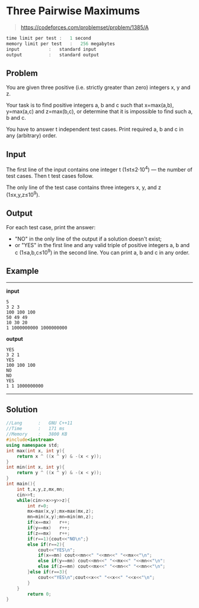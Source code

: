 # Three Pairwise Maximums
> https://codeforces.com/problemset/problem/1385/A

```c++
time limit per test	:	1 second
memory limit per test	:	256 megabytes
input			:	standard input
output			:	standard output
```

## Problem
You are given three positive (i.e. strictly greater than zero) integers x, y and z.

Your task is to find positive integers a, b and c such that x=max(a,b), y=max(a,c) and z=max(b,c), or determine that it is impossible to find such a, b and c.

You have to answer t independent test cases. Print required a, b and c in any (arbitrary) order.

## Input
The first line of the input contains one integer t (1≤t≤2⋅10<sup>4</sup>) — the number of test cases. Then t test cases follow.

The only line of the test case contains three integers x, y, and z (1≤x,y,z≤10<sup>9</sup>).
## Output
For each test case, print the answer:

* "NO" in the only line of the output if a solution doesn't exist;
* or "YES" in the first line and any valid triple of positive integers a, b and c (1≤a,b,c≤10<sup>9</sup>) in the second line. You can print a, b and c in any order.
## Example
---
**input**
```
5
3 2 3
100 100 100
50 49 49
10 30 20
1 1000000000 1000000000
```
**output**
```
YES
3 2 1
YES
100 100 100
NO
NO
YES
1 1 1000000000
```
---

## Solution
```c++
//Lang		:	GNU C++11
//Time		:	171 ms
//Memory	:	3800 KB
#include<iostream> 
using namespace std;
int max(int x, int y){
	return x ^ ((x ^ y) & -(x < y));
}
int min(int x, int y){
	return y ^ ((x ^ y) & -(x < y));
}
int main(){
	int t,x,y,z,mx,mn;
	cin>>t;
	while(cin>>x>>y>>z){
		int r=0;
		mx=max(x,y);mx=max(mx,z);
		mn=min(x,y);mn=min(mn,z); 
		if(x==mx)	r++;
		if(y==mx)	r++;
		if(z==mx)	r++;
		if(r==1){cout<<"NO\n";}
		else if(r==2){
			cout<<"YES\n";
			if(x==mn) cout<<mn<<" "<<mn<<" "<<mx<<"\n";
			else if(y==mn) cout<<mn<<" "<<mx<<" "<<mn<<"\n":
			else if(z==mn) cout<<mx<<" "<<mn<<" "<<mn<<"\n";
		}else if(r==3){
			cout<<"YES\n";cout<<x<<" "<<x<<" "<<x<<"\n";
		}
	}
        return 0;
}
```
